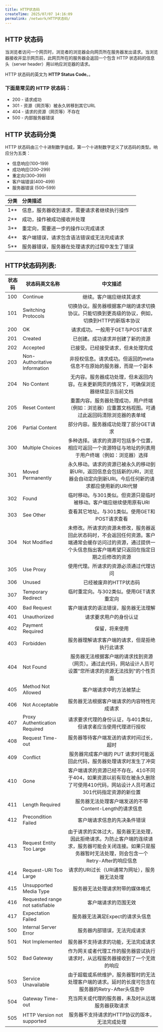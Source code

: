 ```yaml
---
title: HTTP状态码
createTime: 2025/07/07 14:16:09
permalink: /network/HTTP状态码/
---
```



## HTTP 状态码

当浏览者访问一个网页时，浏览者的浏览器会向网页所在服务器发出请求。当浏览器接收并显示网页前，此网页所在的服务器会返回一个包含 HTTP 状态码的信息头（server header）用以响应浏览器的请求。

HTTP 状态码的英文为 **HTTP Status Code**。。

### 下面是常见的 HTTP 状态码：

- 200 - 请求成功
- 301 - 资源（网页等）被永久转移到其它URL
- 404 - 请求的资源（网页等）不存在
- 500 - 内部服务器错误

## HTTP 状态码分类

HTTP 状态码由三个十进制数字组成，第一个十进制数字定义了状态码的类型。响应分为五类：
    
- 信息响应(100–199)
- 成功响应(200–299)
- 重定向(300–399)
- 客户端错误(400–499)
- 服务器错误 (500–599)


|分类|	分类描述|
|:---:|:---|
|1**	| 信息，服务器收到请求，需要请求者继续执行操作|
|2**	| 成功，操作被成功接收并处理|
|3**	| 重定向，需要进一步的操作以完成请求|
|4**	| 客户端错误，请求包含语法错误或无法完成请求|
|5**	| 服务器错误，服务器在处理请求的过程中发生了错误|


## HTTP状态码列表:

|状态码|状态码英文名称|中文描述|
|---|---|:---:|
|100 |	Continue	|继续。客户端应继续其请求|
|101 |	Switching Protocols	|切换协议。服务器根据客户端的请求切换协议。只能切换到更高级的协议，例如，切换到HTTP的新版本协议|
|200 |	OK	|请求成功。一般用于GET与POST请求|
|201 |	Created	|已创建。成功请求并创建了新的资源|
|202 |	Accepted	|已接受。已经接受请求，但未处理完成|
|203 |	Non-Authoritative Information	|非授权信息。请求成功。但返回的meta信息不在原始的服务器，而是一个副本|
|204 |	No Content	|无内容。服务器成功处理，但未返回内容。在未更新网页的情况下，可确保浏览器继续显示当前文档|
|205 |	Reset Content	|重置内容。服务器处理成功，用户终端（例如：浏览器）应重置文档视图。可通过此返回码清除浏览器的表单域|
|206 |	Partial Content	|部分内容。服务器成功处理了部分GET请求|
|300 |	Multiple Choices	|多种选择。请求的资源可包括多个位置，相应可返回一个资源特征与地址的列表用于用户终端（例如：浏览器）选择|
|301 |	Moved Permanently	|永久移动。请求的资源已被永久的移动到新URI，返回信息会包括新的URI，浏览器会自动定向到新URI。今后任何新的请求都应使用新的URI代替|
|302 |	Found	|临时移动。与301类似。但资源只是临时被移动。客户端应继续使用原有URI|
|303 |	See Other	|查看其它地址。与301类似。使用GET和POST请求查看|
|304 |	Not Modified	|未修改。所请求的资源未修改，服务器返回此状态码时，不会返回任何资源。客户端通常会缓存访问过的资源，通过提供一个头信息指出客户端希望只返回在指定日期之后修改的资源|
|305 |	Use Proxy	|使用代理。所请求的资源必须通过代理访问|
|306 |	Unused	|已经被废弃的HTTP状态码|
|307 |	Temporary Redirect	|临时重定向。与302类似。使用GET请求重定向|
|400 |	Bad Request	|客户端请求的语法错误，服务器无法理解|
|401 |	Unauthorized	|请求要求用户的身份认证|
|402 |	Payment Required	|保留，将来使用|
|403 |	Forbidden	|服务器理解请求客户端的请求，但是拒绝执行此请求|
|404 |	Not Found	|服务器无法根据客户端的请求找到资源（网页）。通过此代码，网站设计人员可设置"您所请求的资源无法找到"的个性页面|
|405 |	Method Not Allowed	|客户端请求中的方法被禁止|
|406 |	Not Acceptable	|服务器无法根据客户端请求的内容特性完成请求|
|407 |	Proxy Authentication Required	|请求要求代理的身份认证，与401类似，但请求者应当使用代理进行授权|
|408 |	Request Time-out	|服务器等待客户端发送的请求时间过长，超时|
|409 |	Conflict	|服务器完成客户端的 PUT 请求时可能返回此代码，服务器处理请求时发生了冲突|
|410 |	Gone	|客户端请求的资源已经不存在。410不同于404，如果资源以前有现在被永久删除了可使用410代码，网站设计人员可通过301代码指定资源的新位置|
|411 |	Length Required	|服务器无法处理客户端发送的不带Content-Length的请求信息|
|412 |	Precondition Failed	|客户端请求信息的先决条件错误|
|413 |	Request Entity Too Large	|由于请求的实体过大，服务器无法处理，因此拒绝请求。为防止客户端的连续请求，服务器可能会关闭连接。如果只是服务器暂时无法处理，则会包含一个Retry-After的响应信息|
|414 |	Request-URI Too Large	|请求的URI过长（URI通常为网址），服务器无法处理|
|415 |	Unsupported Media Type	|服务器无法处理请求附带的媒体格式|
|416 |	Requested range not satisfiable	|客户端请求的范围无效|
|417 |	Expectation Failed	|服务器无法满足Expect的请求头信息|
|500 |	Internal Server Error	|服务器内部错误，无法完成请求|
|501 |	Not Implemented	|服务器不支持请求的功能，无法完成请求|
|502 |	Bad Gateway	|作为网关或者代理工作的服务器尝试执行请求时，从远程服务器接收到了一个无效的响应|
|503 |	Service Unavailable	|由于超载或系统维护，服务器暂时的无法处理客户端的请求。延时的长度可包含在服务器的Retry-After头信息中|
|504 |	Gateway Time-out	|充当网关或代理的服务器，未及时从远端服务器获取请求|
|505 |	HTTP Version not supported	|服务器不支持请求的HTTP协议的版本，无法完成处理|